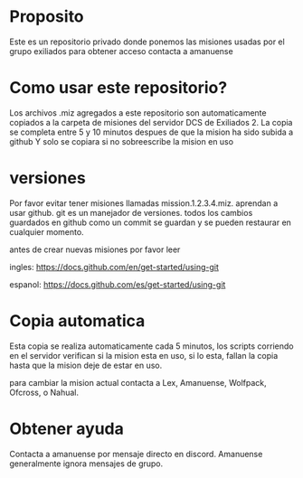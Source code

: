 # Proposito
Este es un repositorio privado donde ponemos las misiones usadas por el grupo exiliados
para obtener acceso contacta a amanuense

# Como usar este repositorio?
Los archivos .miz agregados a este repositorio son automaticamente copiados a la carpeta de misiones
del servidor DCS de Exiliados 2. La copia se completa entre 5 y 10 minutos despues de que la mision
ha sido subida a github Y solo se copiara si no sobreescribe la mision en uso


# versiones
Por favor evitar tener misiones llamadas mission.1.2.3.4.miz. aprendan a usar github. git es un
manejador de versiones. todos los cambios guardados en github como un commit se guardan y se pueden
restaurar en cualquier momento.

antes de crear nuevas misiones por favor leer

ingles: https://docs.github.com/en/get-started/using-git

espanol: https://docs.github.com/es/get-started/using-git

# Copia automatica
Esta copia se realiza automaticamente cada 5 minutos, los scripts corriendo en el servidor verifican
si la mision esta en uso, si lo esta, fallan la copia hasta que la mision deje de estar en uso.

para cambiar la mision actual contacta a Lex, Amanuense, Wolfpack, Ofcross, o Nahual.

# Obtener ayuda
Contacta a amanuense por mensaje directo en discord. Amanuense generalmente ignora mensajes de grupo.
